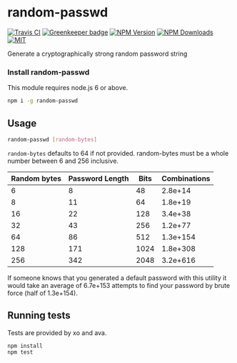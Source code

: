 # random-passwd

[![Travis CI][travis-image]][travis-url]
[![Greenkeeper badge][gk-image]](https://greenkeeper.io/)
[![NPM Version][npm-image]][npm-url]
[![NPM Downloads][downloads-image]][downloads-url]
[![MIT][license-image]](LICENSE)

Generate a cryptographically strong random password string

### Install random-passwd

This module requires node.js 6 or above.

```sh
npm i -g random-passwd
```

## Usage

```sh
random-passwd [random-bytes]
```

`random-bytes` defaults to 64 if not provided.  random-bytes must be a whole number
between 6 and 256 inclusive.

Random bytes|Password Length|Bits|Combinations
-|-|-|-
6|8|48|2.8e+14
8|11|64|1.8e+19
16|22|128|3.4e+38
32|43|256|1.2e+77
64|86|512|1.3e+154
128|171|1024|1.8e+308
256|342|2048|3.2e+616

If someone knows that you generated a default password with this utility it would
take an average of 6.7e+153 attempts to find your password by brute force (half of
1.3e+154).

## Running tests

Tests are provided by xo and ava.

```sh
npm install
npm test
```

[npm-image]: https://img.shields.io/npm/v/random-passwd.svg
[npm-url]: https://npmjs.org/package/random-passwd
[travis-image]: https://travis-ci.org/cfware/random-passwd.svg?branch=master
[travis-url]: https://travis-ci.org/cfware/random-passwd
[gk-image]: https://badges.greenkeeper.io/cfware/random-passwd.svg
[downloads-image]: https://img.shields.io/npm/dm/random-passwd.svg
[downloads-url]: https://npmjs.org/package/random-passwd
[license-image]: https://img.shields.io/npm/l/random-passwd.svg
